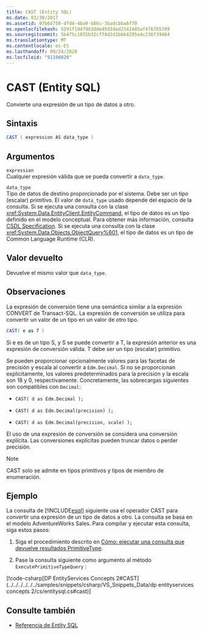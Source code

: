 ```yaml
---
title: CAST (Entity SQL)
ms.date: 03/30/2017
ms.assetid: 07b6d750-dfd4-48a9-b86c-3badcbba6f70
ms.openlocfilehash: 5591f1947963dde45d34ad2342485af476765709
ms.sourcegitcommit: 5b475c1855b32cf78d2d1bbb4295e4c236f39464
ms.translationtype: MT
ms.contentlocale: es-ES
ms.lasthandoff: 09/24/2020
ms.locfileid: "91198020"
---
```

# <a name="cast-entity-sql"></a>CAST (Entity SQL)

Convierte una expresión de un tipo de datos a otro.  
  
## <a name="syntax"></a>Sintaxis  
  
```csharp
CAST ( expression AS data_type )  
```  
  
## <a name="arguments"></a>Argumentos  

 `expression`  
 Cualquier expresión válida que se pueda convertir a `data_type`.  
  
 `data_type`  
 Tipo de datos de destino proporcionado por el sistema. Debe ser un tipo (escalar) primitivo. El valor de `data_type` usado depende del espacio de la consulta. Si se ejecuta una consulta con la clase <xref:System.Data.EntityClient.EntityCommand>, el tipo de datos es un tipo definido en el modelo conceptual. Para obtener más información, consulta [CSDL Specification](/ef/ef6/modeling/designer/advanced/edmx/csdl-spec). Si se ejecuta una consulta con la clase <xref:System.Data.Objects.ObjectQuery%601>, el tipo de datos es un tipo de Common Language Runtime (CLR).  
  
## <a name="return-value"></a>Valor devuelto  

 Devuelve el mismo valor que `data_type`.  
  
## <a name="remarks"></a>Observaciones  

 La expresión de conversión tiene una semántica similar a la expresión CONVERT de Transact-SQL. La expresión de conversión se utiliza para convertir un valor de un tipo en un valor de otro tipo.  
  
```csharp
CAST( e as T )  
```  
  
 Si e es de un tipo S, y S se puede convertir a T, la expresión anterior es una expresión de conversión válida. T debe ser un tipo (escalar) primitivo.  
  
 Se pueden proporcionar opcionalmente valores para las facetas de precisión y escala al convertir a `Edm.Decimal`. Si no se proporcionan explícitamente, los valores predeterminados para la precisión y la escala son 18 y 0, respectivamente. Concretamente, las sobrecargas siguientes son compatibles con `Decimal`:  
  
- `CAST( d as Edm.Decimal );`  
  
- `CAST( d as Edm.Decimal(precision) );`  
  
- `CAST( d as Edm.Decimal(precision, scale) );`  
  
 El uso de una expresión de conversión se considera una conversión explícita. Las conversiones explícitas pueden truncar datos o perder precisión.  
  
> [!NOTE]
> CAST solo se admite en tipos primitivos y tipos de miembro de enumeración.  
  
## <a name="example"></a>Ejemplo  

 La consulta de [!INCLUDE[esql](../../../../../../includes/esql-md.md)] siguiente usa el operador CAST para convertir una expresión de un tipo de datos a otro. La consulta se basa en el modelo AdventureWorks Sales. Para compilar y ejecutar esta consulta, siga estos pasos:  
  
1. Siga el procedimiento descrito en [Cómo: ejecutar una consulta que devuelve resultados PrimitiveType](../how-to-execute-a-query-that-returns-primitivetype-results.md).  
  
2. Pase la consulta siguiente como argumento al método `ExecutePrimitiveTypeQuery` :  
  
 [!code-csharp[DP EntityServices Concepts 2#CAST](../../../../../../samples/snippets/csharp/VS_Snippets_Data/dp entityservices concepts 2/cs/entitysql.cs#cast)]  
  
## <a name="see-also"></a>Consulte también

- [Referencia de Entity SQL](entity-sql-reference.md)
